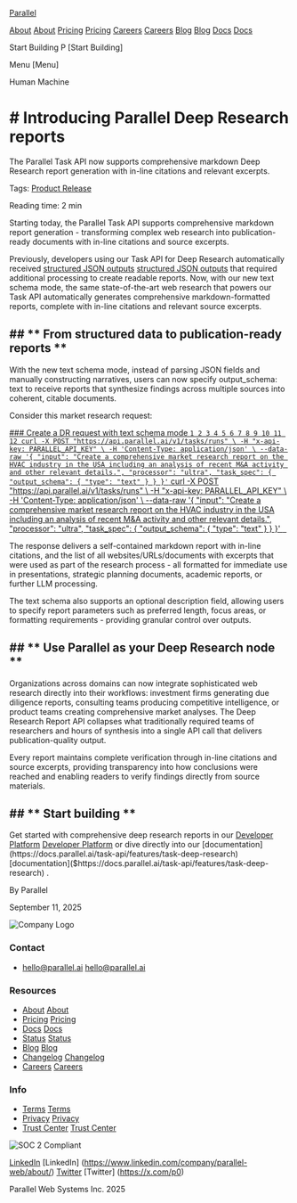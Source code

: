 [Parallel](/)

[About](/about) [About](https://parallel.ai/about) [Pricing](/pricing) [Pricing](https://parallel.ai/pricing) [Careers](https://jobs.ashbyhq.com/parallel) [Careers](https://jobs.ashbyhq.com/parallel) [Blog](/blog) [Blog](https://parallel.ai/blog) [Docs](https://docs.parallel.ai/home) [Docs](https://docs.parallel.ai/home)

Start Building P [Start Building]

Menu [Menu]

Human Machine

# \# Introducing Parallel Deep Research reports

The Parallel Task API now supports comprehensive markdown Deep Research report generation with in-line citations and relevant excerpts.

Tags: [Product Release](/blog?tag=product-release)

Reading time: 2 min

Starting today, the Parallel Task API supports comprehensive markdown report generation - transforming complex web research into publication-ready documents with in-line citations and source excerpts.

Previously, developers using our Task API for Deep Research automatically received [structured JSON outputs](https://parallel.ai/blog/task-api-auto-mode) [structured JSON outputs]($https://parallel.ai/blog/task-api-auto-mode) that required additional processing to create readable reports. Now, with our new text schema mode, the same state-of-the-art web research that powers our Task API automatically generates comprehensive markdown-formatted reports, complete with in-line citations and relevant source excerpts.

## \## **\*\* From structured data to publication-ready reports \*\***

With the new text schema mode, instead of parsing JSON fields and manually constructing narratives, users can now specify output\_schema: text to receive reports that synthesize findings across multiple sources into coherent, citable documents.

Consider this market research request:

[\### Create a DR request with text schema mode ``` 1 2 3 4 5 6 7 8 9 10 11 12 curl -X POST "https://api.parallel.ai/v1/tasks/runs" \ -H "x-api-key: PARALLEL_API_KEY" \ -H 'Content-Type: application/json' \ --data-raw '{ "input": "Create a comprehensive market research report on the HVAC industry in the USA including an analysis of recent M&A activity and other relevant details.", "processor": "ultra", "task_spec": { "output_schema": { "type": "text" } } }' ``` curl -X POST "https://api.parallel.ai/v1/tasks/runs" \ -H "x-api-key: PARALLEL_API_KEY" \ -H 'Content-Type: application/json' \ --data-raw '{ "input": "Create a comprehensive market research report on the HVAC industry in the USA including an analysis of recent M&A activity and other relevant details.", "processor": "ultra", "task_spec": { "output_schema": { "type": "text" } } }' ``` ```]( )

The response delivers a self-contained markdown report with in-line citations, and the list of all websites/URLs/documents with excerpts that were used as part of the research process - all formatted for immediate use in presentations, strategic planning documents, academic reports, or further LLM processing.

The text schema also supports an optional description field, allowing users to specify report parameters such as preferred length, focus areas, or formatting requirements - providing granular control over outputs.

## \## **\*\* Use Parallel as your Deep Research node \*\***

Organizations across domains can now integrate sophisticated web research directly into their workflows: investment firms generating due diligence reports, consulting teams producing competitive intelligence, or product teams creating comprehensive market analyses. The Deep Research Report API collapses what traditionally required teams of researchers and hours of synthesis into a single API call that delivers publication-quality output.

Every report maintains complete verification through in-line citations and source excerpts, providing transparency into how conclusions were reached and enabling readers to verify findings directly from source materials.

## \## **\*\* Start building \*\***

Get started with comprehensive deep research reports in our [Developer Platform](https://platform.parallel.ai/) [ Developer Platform]($https://platform.parallel.ai/) or dive directly into our [documentation](https://docs.parallel.ai/task-api/features/task-deep-research) [documentation]($https://docs.parallel.ai/task-api/features/task-deep-research) .

By Parallel

September 11, 2025

![Company Logo](https://parallel.ai/parallel-logo-540.png)

### Contact

* [hello@parallel.ai](mailto:hello@parallel.ai) [hello@parallel.ai](mailto:hello@parallel.ai)

### Resources

* [About](/about) [About](https://parallel.ai/about)
* [Pricing](/pricing) [Pricing](https://parallel.ai/pricing)
* [Docs](https://docs.parallel.ai) [Docs](https://docs.parallel.ai)
* [Status](https://status.parallel.ai/) [Status](https://status.parallel.ai/)
* [Blog](/blog) [Blog](https://parallel.ai/blog)
* [Changelog](https://docs.parallel.ai/resources/changelog) [Changelog](https://docs.parallel.ai/resources/changelog)
* [Careers](https://jobs.ashbyhq.com/parallel) [Careers](https://jobs.ashbyhq.com/parallel)

### Info

* [Terms](/terms-of-service) [Terms](https://parallel.ai/terms-of-service)
* [Privacy](/privacy-policy) [Privacy](https://parallel.ai/privacy-policy)
* [Trust Center](https://trust.parallel.ai/) [Trust Center](https://trust.parallel.ai/)

![SOC 2 Compliant](https://parallel.ai/soc2.svg)

[LinkedIn](https://www.linkedin.com/company/parallel-web/about/) [LinkedIn] (https://www.linkedin.com/company/parallel-web/about/) [Twitter](https://x.com/p0) [Twitter] (https://x.com/p0)

Parallel Web Systems Inc. 2025
